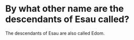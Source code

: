 # By what other name are the descendants of Esau called?

The descendants of Esau are also called Edom.
